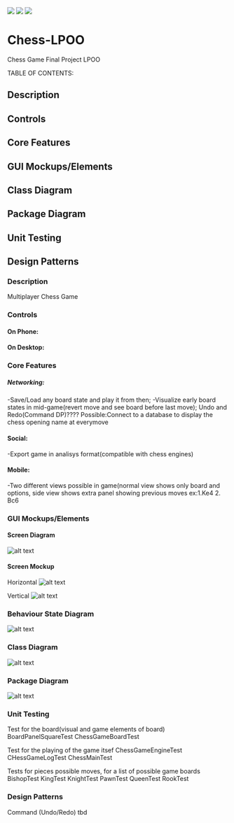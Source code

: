 
<img src='<a href="https://ibb.co/YB5Spgj"><img src="https://i.ibb.co/k2LTQZc/LPOO-Final.png" alt="LPOO-Final" border="0"></a>'>
<img src='https://bettercodehub.com/edge/badge/beerzyp/LPOO1617_T5G8?branch=finalRelease&token=8ad76b37169e018295809009e3d8776e1436005d'>
<img src='http://i.imgur.com/8sLznZp.png'>

# Chess-LPOO
Chess Game Final Project LPOO

TABLE OF CONTENTS:

## Description

## Controls

## Core Features

## GUI Mockups/Elements

## Class Diagram

## Package Diagram

## Unit Testing

## Design Patterns






### Description
Multiplayer Chess Game



### Controls
#### On Phone:

#### On Desktop:




### Core Features
##### Networking:
-Save/Load any board state and play it from then;
-Visualize early board states in mid-game(revert move and see board before last move); Undo and Redo(Command DP)????
Possible:Connect to a database to display the chess opening name at everymove

#### Social:
-Export game in analisys format(compatible with chess engines)

#### Mobile:
-Two different views possible in game(normal view shows only board and options, side view shows extra panel showing previous moves ex:1.Ke4 2. Bc6




### GUI Mockups/Elements
#### Screen Diagram
![alt text](http://imageshack.com/a/img924/3448/ilQZxr.png)


#### Screen Mockup
Horizontal
![alt text](http://imageshack.com/a/img923/3229/oCZRhA.jpg)

Vertical
![alt text](http://imageshack.com/a/img922/5282/QSnfHi.jpg)






### Behaviour State Diagram
![alt text](http://imageshack.com/a/img923/2043/Za8JVd.png)





### Class Diagram
![alt text](http://imageshack.com/a/img923/3119/hEBVlC.png)




### Package Diagram
![alt text](http://imageshack.com/a/img922/1767/2LGjGW.png)





### Unit Testing
Test for the board(visual and game elements of board)
BoardPanelSquareTest
ChessGameBoardTest

Test for the playing of the game itsef
ChessGameEngineTest
CHessGameLogTest
ChessMainTest

Tests for pieces possible moves, for a list of possible game boards
BishopTest
KingTest
KnightTest
PawnTest
QueenTest
RookTest




### Design Patterns
Command (Undo/Redo) tbd
